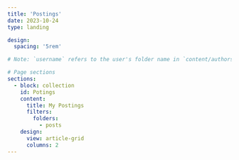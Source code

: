 ```yaml
---
title: 'Postings'
date: 2023-10-24
type: landing

design:
  spacing: '5rem'

# Note: `username` refers to the user's folder name in `content/authors/`

# Page sections
sections:
  - block: collection
    id: Potings
    content:
      title: My Postings
      filters:
        folders:
          - posts
    design:
      view: article-grid
      columns: 2
---
```

